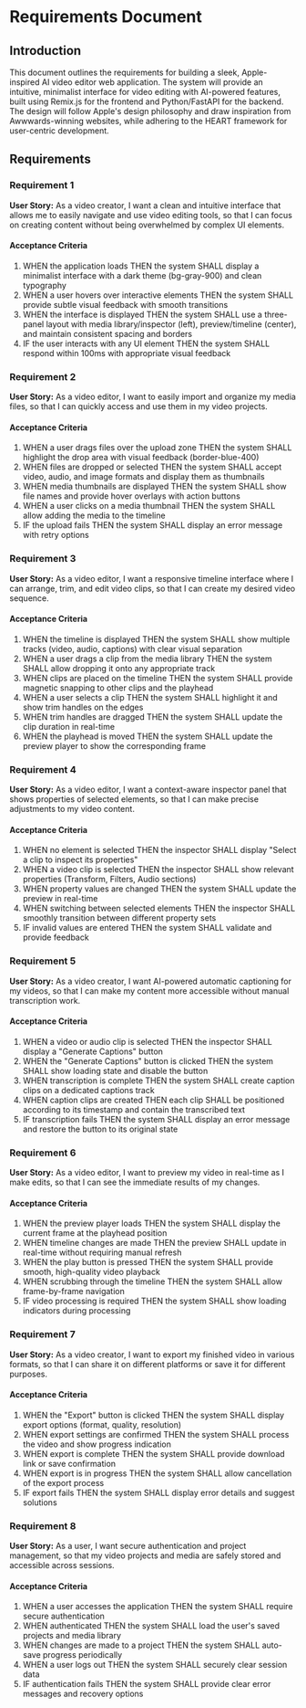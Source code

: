 # Requirements Document

## Introduction

This document outlines the requirements for building a sleek, Apple-inspired AI video editor web application. The system will provide an intuitive, minimalist interface for video editing with AI-powered features, built using Remix.js for the frontend and Python/FastAPI for the backend. The design will follow Apple's design philosophy and draw inspiration from Awwwards-winning websites, while adhering to the HEART framework for user-centric development.

## Requirements

### Requirement 1

**User Story:** As a video creator, I want a clean and intuitive interface that allows me to easily navigate and use video editing tools, so that I can focus on creating content without being overwhelmed by complex UI elements.

#### Acceptance Criteria

1. WHEN the application loads THEN the system SHALL display a minimalist interface with a dark theme (bg-gray-900) and clean typography
2. WHEN a user hovers over interactive elements THEN the system SHALL provide subtle visual feedback with smooth transitions
3. WHEN the interface is displayed THEN the system SHALL use a three-panel layout with media library/inspector (left), preview/timeline (center), and maintain consistent spacing and borders
4. IF the user interacts with any UI element THEN the system SHALL respond within 100ms with appropriate visual feedback

### Requirement 2

**User Story:** As a video editor, I want to easily import and organize my media files, so that I can quickly access and use them in my video projects.

#### Acceptance Criteria

1. WHEN a user drags files over the upload zone THEN the system SHALL highlight the drop area with visual feedback (border-blue-400)
2. WHEN files are dropped or selected THEN the system SHALL accept video, audio, and image formats and display them as thumbnails
3. WHEN media thumbnails are displayed THEN the system SHALL show file names and provide hover overlays with action buttons
4. WHEN a user clicks on a media thumbnail THEN the system SHALL allow adding the media to the timeline
5. IF the upload fails THEN the system SHALL display an error message with retry options

### Requirement 3

**User Story:** As a video editor, I want a responsive timeline interface where I can arrange, trim, and edit video clips, so that I can create my desired video sequence.

#### Acceptance Criteria

1. WHEN the timeline is displayed THEN the system SHALL show multiple tracks (video, audio, captions) with clear visual separation
2. WHEN a user drags a clip from the media library THEN the system SHALL allow dropping it onto any appropriate track
3. WHEN clips are placed on the timeline THEN the system SHALL provide magnetic snapping to other clips and the playhead
4. WHEN a user selects a clip THEN the system SHALL highlight it and show trim handles on the edges
5. WHEN trim handles are dragged THEN the system SHALL update the clip duration in real-time
6. WHEN the playhead is moved THEN the system SHALL update the preview player to show the corresponding frame

### Requirement 4

**User Story:** As a video editor, I want a context-aware inspector panel that shows properties of selected elements, so that I can make precise adjustments to my video content.

#### Acceptance Criteria

1. WHEN no element is selected THEN the inspector SHALL display "Select a clip to inspect its properties"
2. WHEN a video clip is selected THEN the inspector SHALL show relevant properties (Transform, Filters, Audio sections)
3. WHEN property values are changed THEN the system SHALL update the preview in real-time
4. WHEN switching between selected elements THEN the inspector SHALL smoothly transition between different property sets
5. IF invalid values are entered THEN the system SHALL validate and provide feedback

### Requirement 5

**User Story:** As a video creator, I want AI-powered automatic captioning for my videos, so that I can make my content more accessible without manual transcription work.

#### Acceptance Criteria

1. WHEN a video or audio clip is selected THEN the inspector SHALL display a "Generate Captions" button
2. WHEN the "Generate Captions" button is clicked THEN the system SHALL show loading state and disable the button
3. WHEN transcription is complete THEN the system SHALL create caption clips on a dedicated captions track
4. WHEN caption clips are created THEN each clip SHALL be positioned according to its timestamp and contain the transcribed text
5. IF transcription fails THEN the system SHALL display an error message and restore the button to its original state

### Requirement 6

**User Story:** As a video editor, I want to preview my video in real-time as I make edits, so that I can see the immediate results of my changes.

#### Acceptance Criteria

1. WHEN the preview player loads THEN the system SHALL display the current frame at the playhead position
2. WHEN timeline changes are made THEN the preview SHALL update in real-time without requiring manual refresh
3. WHEN the play button is pressed THEN the system SHALL provide smooth, high-quality video playback
4. WHEN scrubbing through the timeline THEN the system SHALL allow frame-by-frame navigation
5. IF video processing is required THEN the system SHALL show loading indicators during processing

### Requirement 7

**User Story:** As a video creator, I want to export my finished video in various formats, so that I can share it on different platforms or save it for different purposes.

#### Acceptance Criteria

1. WHEN the "Export" button is clicked THEN the system SHALL display export options (format, quality, resolution)
2. WHEN export settings are confirmed THEN the system SHALL process the video and show progress indication
3. WHEN export is complete THEN the system SHALL provide download link or save confirmation
4. WHEN export is in progress THEN the system SHALL allow cancellation of the export process
5. IF export fails THEN the system SHALL display error details and suggest solutions

### Requirement 8

**User Story:** As a user, I want secure authentication and project management, so that my video projects and media are safely stored and accessible across sessions.

#### Acceptance Criteria

1. WHEN a user accesses the application THEN the system SHALL require secure authentication
2. WHEN authenticated THEN the system SHALL load the user's saved projects and media library
3. WHEN changes are made to a project THEN the system SHALL auto-save progress periodically
4. WHEN a user logs out THEN the system SHALL securely clear session data
5. IF authentication fails THEN the system SHALL provide clear error messages and recovery options